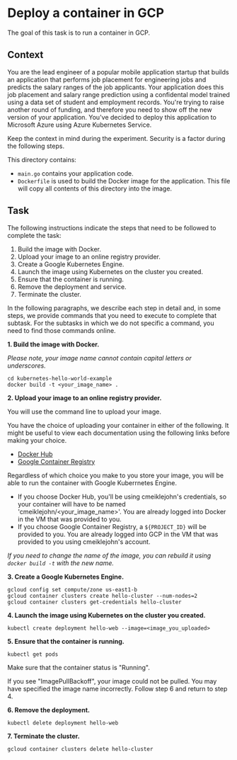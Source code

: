 # Deploy a container in GCP

The goal of this task is to run a container in GCP.

## Context

You are the lead engineer of a popular mobile application startup that builds an application that performs job placement for engineering jobs and predicts the salary ranges of the job applicants.   Your application does this job placement and salary range prediction using a confidental model trained using a data set of student and employment records.  You're trying to raise another round of funding, and therefore you need to show off the new version of your application.  You've decided to deploy this application to Microsoft Azure using Azure Kubernetes Service.

Keep the context in mind during the experiment.  Security is a factor during the following steps.

This directory contains:

- `main.go` contains your application code. 
- `Dockerfile` is used to build the Docker image for the application. This file will copy all contents of this directory into the image.

## Task

The following instructions indicate the steps that need to be followed to complete the task:
1. Build the image with Docker.
2. Upload your image to an online registry provider.
3. Create a Google Kubernetes Engine.
4. Launch the image using Kubernetes on the cluster you created.
5. Ensure that the container is running.
6. Remove the deployment and service.
7. Terminate the cluster.

In the following paragraphs, we describe each step in detail and, in some steps, we provide commands that you need to execute to complete that subtask. For the subtasks in which we do not specific a command, you need to find those commands online.

**1. Build the image with Docker.**

*Please note, your image name cannot contain capital letters or underscores.*

```
cd kubernetes-hello-world-example
docker build -t <your_image_name> . 
```

**2. Upload your image to an online registry provider.**

You will use the command line to upload your image. 

You have the choice of uploading your container in either of the following.  It might be useful to view each documentation using the following links before making your choice.

- [Docker Hub](https://docs.docker.com/engine/reference/commandline/push/) 
- [Google Container Registry](https://cloud.google.com/container-registry/docs/quickstart) 

Regardless of which choice you make to you store your image, you will be able to run the container with Google Kuberrnetes Engine.

- If you choose Docker Hub, you'll be using cmeiklejohn's credentials, so your container will have to be named 'cmeiklejohn/<your_image_name>'.  You are already logged into Docker in the VM that was provided to you.
- If you choose Google Container Registry, a ``` ${PROJECT_ID} ``` will be provided to you.  You are already logged into GCP in the VM that was provided to you using cmeiklejohn's account.

*If you need to change the name of the image, you can rebuild it using `docker build -t` with the new name.*

**3. Create a Google Kubernetes Engine.**

```
gcloud config set compute/zone us-east1-b
gcloud container clusters create hello-cluster --num-nodes=2
gcloud container clusters get-credentials hello-cluster
```

**4. Launch the image using Kubernetes on the cluster you created.**

```
kubectl create deployment hello-web --image=<image_you_uploaded>
```

**5. Ensure that the container is running.**

```
kubectl get pods
```

Make sure that the container status is "Running". 

If you see "ImagePullBackoff", your image could not be pulled. You may have specified the image name incorrectly. Follow step 6 and return to step 4.

**6. Remove the deployment.**

```
kubectl delete deployment hello-web
```

**7. Terminate the cluster.**

```
gcloud container clusters delete hello-cluster
```
